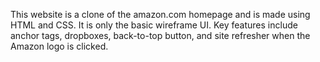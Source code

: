 This website is a clone of the amazon.com homepage and is made using HTML and CSS. It is only the basic wireframe UI.
Key features include anchor tags, dropboxes, back-to-top button, and site refresher when the Amazon logo is clicked.
